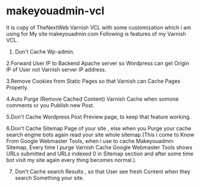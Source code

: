 makeyouadmin-vcl
================
It is copy of TheNextWeb Varnish VCL with some customization which i am using for My site makeyouadmin.com Following is features of my Varnish VCL.

1. Don't Cache Wp-admin.

2.Forward User IP to Backend Apache server so Wordpress can get Origin IP of User not Varnish server IP address.


3.Remove Cookies from Static Pages so that Varnish can Cache Pages Properly.

4.Auto Purge (Remove Cached Content) Varnish Cache when somone comments or you Publish new Post.


5.Don't Cache Wordpress Post Preview page, to keep that feature working.


6.Don't Cache Sitemap Page of your site , else when you Purge your cache search engine bots again read your site whole sitemap.(This i come to Know From Google Webmaster Tools, when i use to cache Makeyouadmin Sitemap, Every time I purge Varnish Cache Google Webmaster Tools shows URLs submitted and URLs indexed 0 in Sitemap section and after some time bot visit my site again every thing becomes normal.).


7. Don't Cache search Results , so that User see fresh Content when they search Something your site.
